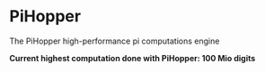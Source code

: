 # PiHopper
The PiHopper high-performance pi computations engine

**Current highest computation done with PiHopper: 100
Mio digits**

